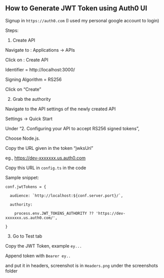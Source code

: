 ## How to Generate JWT Token using Auth0 UI

Signup in `https://auth0.com` (I used my personal google account to login)

Steps:

1. Create API

Navigate to : Applications -> APIs

Click on : Create API

Identifier = http://localhost:3000/

Signing Algorithm = RS256

Click on “Create”



2. Grab the authority

Navigate to the API settings of the newly created API

Settings -> Quick Start 

Under “2. Configuring your API to accept RS256 signed tokens”,

Choose Node.js.

Copy the URL given in the token “jwksUri”

eg., https://dev-xxxxxxx.us.auth0.com

Copy this URL in `config.ts` in the code

Sample snippet:

```JS
conf.jwtTokens = {

  audience: `http://localhost:${conf.server.port}/`,

  authority:

    process.env.JWT_TOKENS_AUTHORITY ?? 'https://dev-xxxxxxx.us.auth0.com/',

}
```

3. Go to Test tab

Copy the JWT Token, example `ey...`

Append token with `Bearer ey..`

and put it in headers, screenshot is in `Headers.png` under the screenshots folder
